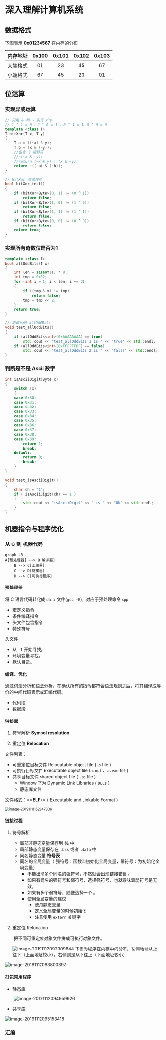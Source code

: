 #  深入理解计算机系统

##  数据格式

下图表示 **0x01234567** 在内存的分布

| 内存地址 | 0x100 | 0x101 | 0x102 | 0x103 |
| :------: | :---: | :---: | :---: | :---: |
| 大端格式 |  01   |  23   |  45   |  67   |
| 小端格式 |  67   |  45   |  23   |  01   |

##  位运算

###  实现异或运算

```c++
// 只用 & 和 ~ 实现 x^y
// 1 ^ 1 = 0 、1 ^ 0 = 1 、0 ^ 1 = 1、0 ^ 0 = 0
template <class T>
T bitXor(T x, T y)
{
	T a = ((~x) & y);
	T b = (x & (~y));
	//包含 | 运算符
	//~(~x & ~y);
	//return (~x & y) | (x & ~y);
	return ~((~a) & (~b));
}

// bitXor 测试程序
bool bitXor_test()
{
	if (bitXor<Byte>(0, 1) != (0 ^ 1))
		return false;
	if (bitXor<Byte>(1, 0) != (1 ^ 0))
		return false;
	if (bitXor<Byte>(1, 1) != (1 ^ 1))
		return false;
	if (bitXor<Byte>(0, 0) != (0 ^ 0))
		return false;
	return true;
}
```

###  实现所有奇数位是否为1

```c++
template <class T>
bool allOddBits(T x)
{
	int len = sizeof(T) * 8;
	int tmp = 0x02;
	for (int i = 1; i < len; i += 2)
	{
		if ((tmp & x) != tmp)
			return false;
		tmp = tmp << 2;
	}
	return true;
}

// 测试代码 allOddBits
void test_allOddBits()
{
	if (allOddBits<int>(0xAAAAAAAA) == true)
		std::cout << "test_allOddBits 1 is " << "true" << std::endl;
	if (allOddBits<int>(0xFFFFFFDF) == false)
		std::cout << "test_allOddBits 2 is " << "false" << std::endl;
}
```
###  判断是不是  Ascii  数字
```c++
int isAsciiDigit(Byte x) 
{
	switch (x)
	{
	case 0x30:
	case 0x31:
	case 0x32:
	case 0x33:
	case 0x34:
	case 0x35:
	case 0x36:
	case 0x37:
	case 0x38:
	case 0x39:
		return 1;
		break;
	default:
		return 0;
		break;
	}	
}

void test_isAsciiDigit()
{
	char ch = '1';
	if ( isAsciiDigit(ch) == 1 )
	{
		std::cout << "isAsciiDigit" << " is " << "OK" << std::endl;
	}
}
```

##  机器指令与程序优化

###  从 C 到 机器代码

```MERMAID
graph LR
A[预处理器] --> B[编译器] 
	B --> C[汇编器]
	C --> D[链接器]
	D --> E[可执行程序]
```

####  预处理器

 将 C 语言代码转化成 `da.i` 文件(`gcc –E`)，对应于预处理命令 `cpp` 

- 宏定义指令
- 条件编译指令
- 头文件包含指令
- 特殊符号

头文件

- 从 `-I` 开始寻找。
- 环境变量寻找。
- 默认目录。

####  编译、优化

通过词法分析和语法分析，在确认所有的指令都符合语法规则之后，将其翻译成等价的中间代码表示或汇编代码。

* 代码段
* 数据段

####  链接器

1. 符号解析 **Symbol resolution**

2. 重定位 **Relocation**

文件列表：

- 可重定位目标文件   Relocatable object file (`.o` file )
- 可执行目标文件 Executable object file (`a.out` 、`a.exe`  file ) 
- 共享目标文件 shared object file ( `.so`  file )
  - Window 下为 Dynamic Link Libraries ( `DLLs` )
  - 静态库文件

文件格式：==**ELF**== (  Executable and Linkable Format  )

<img src="img/image-20191111152247836.png" alt="image-20191111152247836" style="zoom: 80%;" />

####  链接过程

1. 符号解析
   * 局部非静态变量保存到 栈 中
   * 局部静态变量保存在 `.bss` 或者 `.data` 中
   * 同名静态变量 **符号表**
   * 同名的全局变量（ 强符号：函数和初始化全局变量，弱符号：为初始化全局变量）
     *  不能出现多个同名的强符号，不然就会出现链接错误 。
     *  如果有同名的强符号和弱符号，选择强符号，也就意味着弱符号是无效。
     *  如果有多个弱符号，随便选择一个 。
     * 使用全局变量的建议
       * 使用静态变量
       * 定义全局变量的时候初始化
       * 注意使用 `extern` 关键字
   
2. 重定位 Relocation

   ​	把不同可重定位对象文件拼成可执行对象文件。

   ![image-20191112092909844](img/image-20191112092909844.png)	下图为程序在内存中的分布，左侧地址从上往下（上面地址较小），右侧则是从下往上（下面地址较小）

 ![image-20191112093800397](img/image-20191112093800397.png)

####  打包常用程序
- 静态库

  ​	![image-20191112094959926](img/image-20191112094959926.png)

- 共享库

![image-20191112095153418](img/image-20191112095153418.png)

### 汇编

 

